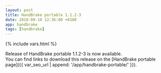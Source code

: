 ```yaml
---
layout: post
title: HandBrake portable 1.1.2-3
date: 2018-09-10 12:36:00 +0100
app: handbrake
tags: [handbrake]
---
```

{% include vars.html %}

Release of HandBrake portable 1.1.2-3 is now available.<br />
You can find links to download this release on the [HandBrake portable page]({{ var_seo_url | append: '/app/handbrake-portable/' }}).